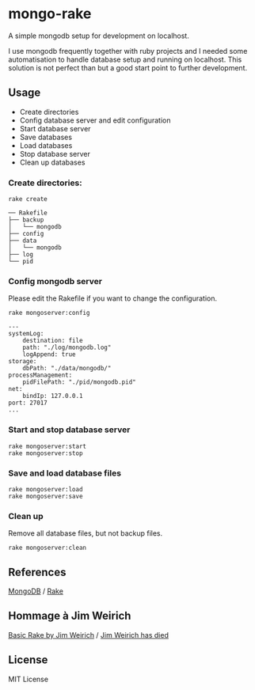 # mongo-rake

A simple mongodb setup for development on localhost.

I use mongodb frequently together with ruby projects and I needed some automatisation to handle database setup and running on localhost. This solution is not perfect than but a good start point to further development.

## Usage

- Create directories
- Config database server and edit configuration
- Start database server
- Save databases
- Load databases
- Stop database server
- Clean up databases

### Create directories:
	
	rake create
	
	── Rakefile
	├── backup
	│   └── mongodb
	├── config
	├── data
	│   └── mongodb
	├── log
	└── pid
	
### Config mongodb server

Please edit the Rakefile if you want to change the configuration.

	rake mongoserver:config
	
	---
	systemLog:
  		destination: file
  		path: "./log/mongodb.log"
  		logAppend: true
	storage:
  		dbPath: "./data/mongodb/"
	processManagement:
  		pidFilePath: "./pid/mongodb.pid"
	net:
  		bindIp: 127.0.0.1
  	port: 27017
	...

### Start and stop database server
	
	rake mongoserver:start
	rake mongoserver:stop

### Save and load database files

	rake mongoserver:load
	rake mongoserver:save

### Clean up

Remove all database files, but not backup files.

	rake mongoserver:clean
	
## References

 [MongoDB](http://docs.mongodb.org/manual/) /
 [Rake](http://docs.seattlerb.org/rake)

## Hommage à Jim Weirich

[Basic Rake by Jim Weirich](https://www.youtube.com/watch?v=AFPWDzHWjEY) / [Jim Weirich has died](https://twitter.com/evanphx/status/436408348968120320)
	
## License

MIT License


